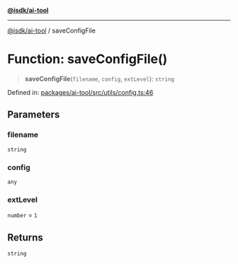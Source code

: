 [**@isdk/ai-tool**](../README.md)

***

[@isdk/ai-tool](../globals.md) / saveConfigFile

# Function: saveConfigFile()

> **saveConfigFile**(`filename`, `config`, `extLevel`): `string`

Defined in: [packages/ai-tool/src/utils/config.ts:46](https://github.com/isdk/ai-tool.js/blob/b0ee9498dddfa5222989cf00502bb34c601df743/src/utils/config.ts#L46)

## Parameters

### filename

`string`

### config

`any`

### extLevel

`number` = `1`

## Returns

`string`
